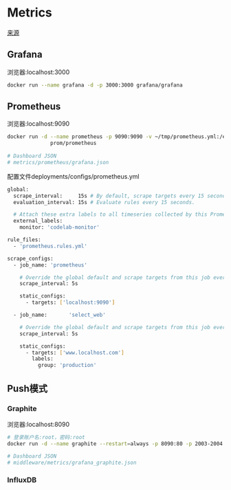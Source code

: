 # Metrics

[来源](https://github.com/hb-go/echo-web/blob/master/middleware/metrics/README.md)

## Grafana
浏览器:localhost:3000
```bash
docker run --name grafana -d -p 3000:3000 grafana/grafana
```

## Prometheus
浏览器:localhost:9090
```bash
docker run -d --name prometheus -p 9090:9090 -v ~/tmp/prometheus.yml:/etc/prometheus/prometheus.yml \
              prom/prometheus
              
# Dashboard JSON
# metrics/prometheus/grafana.json
```

配置文件deployments/configs/prometheus.yml
```bash
global:
  scrape_interval:     15s # By default, scrape targets every 15 seconds.
  evaluation_interval: 15s # Evaluate rules every 15 seconds.

  # Attach these extra labels to all timeseries collected by this Prometheus instance.
  external_labels:
    monitor: 'codelab-monitor'

rule_files:
  - 'prometheus.rules.yml'

scrape_configs:
  - job_name: 'prometheus'

    # Override the global default and scrape targets from this job every 5 seconds.
    scrape_interval: 5s

    static_configs:
      - targets: ['localhost:9090']

  - job_name:       'select_web'

    # Override the global default and scrape targets from this job every 5 seconds.
    scrape_interval: 5s

    static_configs:
      - targets: ['www.localhost.com']
        labels:
          group: 'production'

```

## Push模式
### Graphite
浏览器:localhost:8090
```sh
# 登录账户名:root，密码:root
docker run -d --name graphite --restart=always -p 8090:80 -p 2003-2004:2003-2004 -p 2023-2024:2023-2024 -p 8125:8125/udp -p 8126:8126 hopsoft/graphite-statsd

# Dashboard JSON
# middleware/metrics/grafana_graphite.json
```

### InfluxDB
```bash

```
